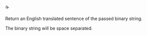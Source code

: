 :coffee:

Return an English translated sentence of the passed binary string.

The binary string will be space separated.
